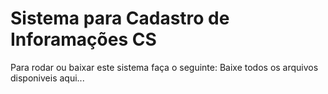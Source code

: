 <h1>Sistema para Cadastro de Inforamações CS</h2>

Para rodar ou baixar este sistema faça o seguinte:
Baixe todos os arquivos disponiveis aqui...
